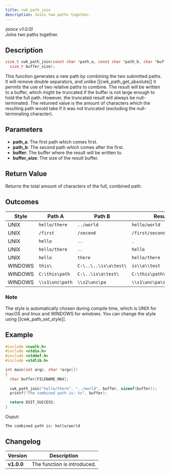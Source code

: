 ```yaml
---
title: cwk_path_join
description: Joins two paths together.
---
```


_(since v1.0.0)_  
Joins two paths together.

## Description
```c
size_t cwk_path_join(const char *path_a, const char *path_b, char *buffer,
  size_t buffer_size);
```

This function generates a new path by combining the two submitted paths. It will remove double separators, and unlike [[cwk_path_get_absolute]] it permits the use of two relative paths to combine. The result will be written to a buffer, which might be truncated if the buffer is not large enough to hold the full path. However, the truncated result will always be null-terminated. The returned value is the amount of characters which the resulting path would take if it was not truncated (excluding the null-terminating character).

## Parameters
 * **path_a**: The first path which comes first.
 * **path_b**: The second path which comes after the first.
 * **buffer**: The buffer where the result will be written to.
 * **buffer_size**: The size of the result buffer.

## Return Value
Returns the total amount of characters of the full, combined path.

## Outcomes

| Style   | Path A                | Path B                  | Result                                 |
|---------|-----------------------|-------------------------|----------------------------------------|
| UNIX    | ``hello/there``       | ``../world``            | ``hello/world``                        |
| UNIX    | ``/first``            | ``/second``             | ``/first/second``                      |
| UNIX    | ``hello``             | ``..``                  | ``.``                                  |
| UNIX    | ``hello/there``       | ``..``                  | ``hello``                              |
| UNIX    | ``hello``             | ``there``               | ``hello/there``                        |
| WINDOWS | ``this\``             | ``C:\..\..\is\a\test\`` | ``is\\a\\test``                        |
| WINDOWS | ``C:\this\path``      | ``C:\..\is\a\test\``    | ``C:\this\path\is\a\test``             |
| WINDOWS | ``\\s1\unc\path``     | ``\\s2\unc\pa``         | ``\\s1\unc\pa\s2\unc\path``            |

### Note
The style is automatically chosen during compile time, which is 
UNIX for macOS and linux and WINDOWS for windows. You can change the style
using [[cwk_path_set_style]].

## Example
```c
#include <cwalk.h>
#include <stdio.h>
#include <stddef.h>
#include <stdlib.h>

int main(int argc, char *argv[])
{
  char buffer[FILENAME_MAX];
  
  cwk_path_join("hello/there", "../world", buffer, sizeof(buffer));
  printf("The combined path is: %s", buffer);

  return EXIT_SUCCESS;
}
```

Ouput:
```
The combined path is: hello/world
```

## Changelog

| Version    | Description                                            |
|------------|--------------------------------------------------------|
| **v1.0.0** | The function is introduced.                            |